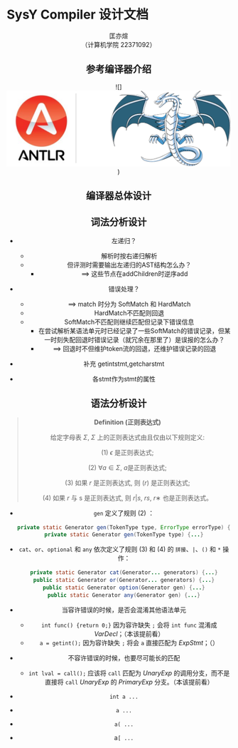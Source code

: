 # SysY Compiler 设计文档

<center>匡亦煊</center>

<center>（计算机学院 22371092）

## 参考编译器介绍





![]![](./img/refer-logo.drawio.svg))



## 编译器总体设计



## 词法分析设计





*   左递归？
    *   解析时按右递归解析
    *   但评测时需要输出左递归的AST结构怎么办？
        *   ==> 这些节点在addChildren时逆序add
*   错误处理？
    *   ==> match 时分为 SoftMatch 和 HardMatch
    *   HardMatch不匹配则回退
    *   SoftMatch不匹配则继续匹配但记录下错误信息
        *   在尝试解析某语法单元时已经记录了一些SoftMatch的错误记录，但某一时刻失配回退时错误记录（就冗余在那里了）是误报的怎么办？
        *   ==> 回退时不但维护token流的回退，还维护错误记录的回退



*   补充 getintstmt,getcharstmt
*   各stmt作为stmt的属性



## 语法分析设计



>   **Definition (正则表达式)**
>
>   给定字母表 $\Sigma$,  $\Sigma$ 上的正则表达式由且仅由以下规则定义:
>
>   (1) $\epsilon$ 是正则表达式;
>
>   (2) $\forall a \in \Sigma$, $a$是正则表达式;
>
>   (3) 如果 $r$ 是正则表达式, 则 $(r)$ 是正则表达式;
>
>   (4) 如果 $r$ 与 s 是正则表达式, 则 $r|s$, $rs$, $r∗$ 也是正则表达式。



*   `gen` 定义了规则 (2) ：

    ```java
    private static Generator gen(TokenType type, ErrorType errorType) {...}
    private static Generator gen(TokenType type) {...}
    
    ```

*   `cat`、`or`、`optional` 和 `any` 依次定义了规则 (3) 和 (4) 的 `拼接`、`|`、`()` 和 `*`  操作：

    ```java
    private static Generator cat(Generator... generators) {...}
    public static Generator or(Generator... generators) {...}
    public static Generator option(Generator gen) {...}
    public static Generator any(Generator gen) {...}
    ```




*   当容许错误的时候，是否会混淆其他语法单元
    *   `int func() {return 0;}` 因为容许缺失 `;` 会将 `int func` 混淆成 $VarDecl$；（本该提前看）
    *   `a = getint();` 因为容许缺失 `;` 将会 `a` 直接匹配为 $ExpStmt$；（）
*   不容许错误的时候，也要尽可能长的匹配
    *   `int lval = call();` 应该将 `call` 匹配为 $UnaryExp$ 的调用分支，而不是直接将 `call`  $UnaryExp$ 的 $PrimaryExp$ 分支。（本该提前看）



*   `int a ...` 
*   `a ...`
*   `a( ...`
*   a`[ ...`